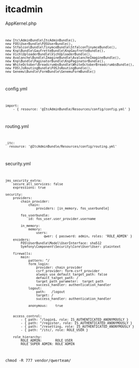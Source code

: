 itcadmin
========

AppKernel.php
<code>
    
    new Itc\AdminBundle\ItcAdminBundle(),
    new FOS\UserBundle\FOSUserBundle(),
    new Stfalcon\Bundle\TinymceBundle\StfalconTinymceBundle(),
    new Knp\Bundle\GaufretteBundle\KnpGaufretteBundle(),
    new Vich\UploaderBundle\VichUploaderBundle(),
    new Avalanche\Bundle\ImagineBundle\AvalancheImagineBundle(),
    new Knp\Bundle\PaginatorBundle\KnpPaginatorBundle(),
    new WhiteOctober\BreadcrumbsBundle\WhiteOctoberBreadcrumbsBundle(),
    new FOS\JsRoutingBundle\FOSJsRoutingBundle(),
    new Genemu\Bundle\FormBundle\GenemuFormBundle()
</code>

config.yml
<code>

    import:
        - { resource: '@ItcAdminBundle/Resources/config/config.yml' }
</code>

routing.yml
<code>

    _itc:
      resource: '@ItcAdminBundle/Resources/config/routing.yml'
</code>

security.yml
<code>

    jms_security_extra:
        secure_all_services: false
        expressions: true
        
    security:
        providers:
            chain_provider:
                chain:
                    providers: [in_memory, fos_userbundle]
                    
            fos_userbundle:
                id: fos_user.user_provider.username
                
            in_memory:
                memory:
                    users:
                        qwer: { password: admin, roles: 'ROLE_ADMIN' }
        encoders:
            FOS\UserBundle\Model\UserInterface: sha512
            Symfony\Component\Security\Core\User\User: plaintext
    
        firewalls:
            main:
                pattern: ^/
                form_login:
                    provider: chain_provider
                    csrf_provider: form.csrf_provider
                    always_use_default_target_path: false
                    default_target_path: /
                    target_path_parameter: _target_path
                    success_handler: authentication_handler
                logout:
                    path:   /logout
                    target: /
                    success_handler: authentication_handler
                
                anonymous:    true
            
                
        access_control:
            - { path: ^/login$, role: IS_AUTHENTICATED_ANONYMOUSLY }
            - { path: ^/register, role: IS_AUTHENTICATED_ANONYMOUSLY }
            - { path: ^/resetting, role: IS_AUTHENTICATED_ANONYMOUSLY }
            - { path: ^/itc/, role: ROLE_USER }
    
        role_hierarchy:
            ROLE_ADMIN:       ROLE_USER
            ROLE_SUPER_ADMIN: ROLE_ADMIN
</code>
<code>
chmod -R 777 vendor/qwerteam/
</code>
